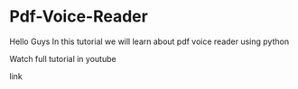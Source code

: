 # Pdf-Voice-Reader

Hello Guys In this tutorial we will learn about pdf voice reader using python 

Watch full tutorial in youtube 

link 
